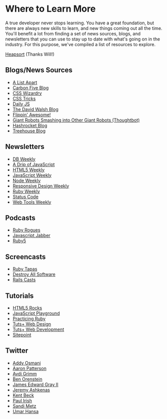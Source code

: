 # Where to Learn More

A true developer never stops learning. You have a great foundation, but
there are always new skills to learn, and new things coming out all the time.
You'll benefit a lot from finding a set of news sources, blogs, and
newsletters that you can use to stay up to date with what's going on in the
industry. For this purpose, we've compiled a list of resources to explore.

[Heapsort](http://heapsort.io/) (Thanks Will!)

## Blogs/News Sources

- [A List Apart](http://alistapart.com/blog)
- [Carbon Five Blog](http://blog.carbonfive.com/)
- [CSS Wizardry](http://csswizardry.com/)
- [CSS Tricks](http://css-tricks.com/)
- [Daily JS](http://dailyjs.com/)
- [The David Walsh Blog](http://davidwalsh.name/)
- [Flippin' Awesome!](http://flippinawesome.org/)
- [Giant Robots Smashing into Other Giant Robots (Thoughtbot)](http://robots.thoughtbot.com/)
- [Hashrocket Blog](http://hashrocket.com/blog)
- [Treehouse Blog](http://blog.teamtreehouse.com/)

## Newsletters

- [DB Weekly](http://dbweekly.com/)
- [A Drip of JavaScript](http://designpepper.com/a-drip-of-javascript/)
- [HTML5 Weekly](http://html5weekly.com/)
- [JavaScript Weekly](http://javascriptweekly.com/)
- [Node Weekly](http://nodeweekly.com/)
- [Responsive Design Weekly](http://responsivedesignweekly.com/)
- [Ruby Weekly](http://rubyweekly.com/)
- [Status Code](http://statuscode.org/)
- [Web Tools Weekly](http://webtoolsweekly.com/)

## Podcasts

- [Ruby Rogues](http://rubyrogues.com/)
- [Javascript Jabber](http://javascriptjabber.com/)
- [Ruby5](http://ruby5.envylabs.com/)

## Screencasts

- [Ruby Tapas](http://www.rubytapas.com/)
- [Destroy All Software](https://www.destroyallsoftware.com/screencasts)
- [Rails Casts](https://railscasts.com)

## Tutorials

- [HTML5 Rocks](http://www.html5rocks.com/en/tutorials/?page=1)
- [JavaScript Playground](http://javascriptplayground.com/)
- [Practicing Ruby](https://practicingruby.com/)
- [Tuts+ Web Design](http://webdesign.tutsplus.com/)
- [Tuts+ Web Development](http://code.tutsplus.com/categories/web-development)
- [Sitepoint](http://www.sitepoint.com/)

## Twitter

- [Addy Osmani](https://twitter.com/addyosmani)
- [Aaron Patterson](https://twitter.com/tenderlove)
- [Avdi Grimm](https://twitter.com/avdi)
- [Ben Orenstein](https://twitter.com/r00k)
- [James Edward Gray II](https://twitter.com/JEG2)
- [Jeremy Ashkenas](https://twitter.com/jashkenas)
- [Kent Beck](https://twitter.com/kentbeck)
- [Paul Irish](https://twitter.com/paul_irish)
- [Sandi Metz](https://twitter.com/sandimetz)
- [Umar Hansa](https://twitter.com/umaar)

